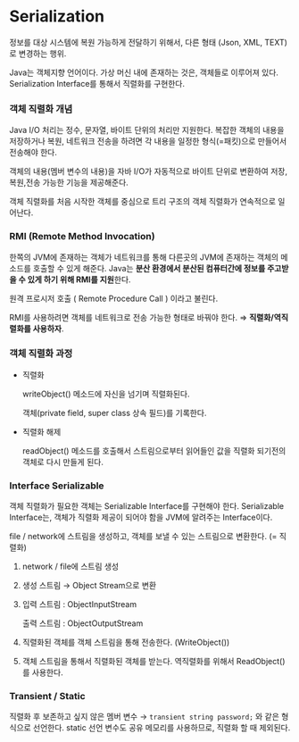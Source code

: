 # Serialization



정보를 대상 시스템에 복원 가능하게 전달하기 위해서, 다른 형태 (Json, XML, TEXT)로 변경하는 행위.

Java는 객체지향 언어이다. 가상 머신 내에 존재하는 것은, 객체들로 이루어져 있다. Serialization Interface를 통해서 직렬화를 구현한다.



### 객체 직렬화 개념

Java I/O 처리는 정수, 문자열, 바이트 단위의 처리만 지원한다. 복잡한 객체의 내용을 저장하거나 복원, 네트워크 전송을 하려면 각 내용을 일정한 형식(=패킷)으로 만들어서 전송해야 한다.

객체의 내용(멤버 변수의 내용)을 자바 I/O가 자동적으로 바이트 단위로 변환하여 저장,복원,전송 가능한 기능을 제공해준다.

객체 직렬화를 처음 시작한 객체를 중심으로 트리 구조의 객체 직렬화가 연속적으로 일어난다.



### RMI (Remote Method Invocation)

한쪽의 JVM에 존재하는 객체가 네트워크를 통해 다른곳의 JVM에 존재하는 객체의 메소드를 호출할 수 있게 해준다. Java는 **분산 환경에서 분산된 컴퓨터간에 정보를 주고받을 수 있게 하기 위해 RMI를 지원**한다.

원격 프로시저 호출 ( Remote Procedure Call ) 이라고 불린다.

RMI를 사용하려면 객체를 네트워크로 전송 가능한 형태로 바꿔야 한다. ⇒ **직렬화/역직렬화를 사용하자**.



### 객체 직렬화 과정

- 직렬화

    writeObject() 메소드에 자신을 넘기며 직렬화된다. 

    객체(private field, super class 상속 필드)를 기록한다.

- 직렬화 해제

    readObject() 메소드를 호출해서 스트림으로부터 읽어들인 값을 직렬화 되기전의 객체로 다시 만들게 된다.



### Interface Serializable

객체 직렬화가 필요한 객체는 Serializable Interface를 구현해야 한다. Serializable Interface는, 객체가 직렬화 제공이 되어야 함을 JVM에 알려주는 Interface이다.

file / network에 스트림을 생성하고, 객체를 보낼 수 있는 스트림으로 변환한다. (= 직렬화)

1. network / file에 스트림 생성
2. 생성 스트림 → Object Stream으로 변환
3. 입력 스트림 : ObjectInputStream

    출력 스트림 : ObjectOutputStream

4. 직렬화된 객체를 객체 스트림을 통해 전송한다. (WriteObject())
5. 객체 스트림을 통해서 직렬화된 객체를 받는다. 역직렬화를 위해서 ReadObject()를 사용한다.



### Transient / Static

직렬화 후 보존하고 싶지 않은 멤버 변수 → `transient string password;` 와 같은 형식으로 선언한다. static 선언 변수도 공유 메모리를 사용하므로, 직렬화 할 때 제외된다.